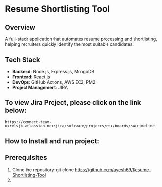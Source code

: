 # Resume Shortlisting Tool

## Overview
A full-stack application that automates resume processing and shortlisting, helping recruiters quickly identify the most suitable candidates.

## Tech Stack
- **Backend**: Node.js, Express.js, MongoDB
- **Frontend**: React.js
- **DevOps**: GitHub Actions, AWS EC2, PM2
- **Project Management**: JIRA

## To view Jira Project, please click on the link below:
    https://connect-team-uxrelvjk.atlassian.net/jira/software/projects/RST/boards/34/timeline 

## How to Install and run project:
## Prerequisites

1. Clone the repository:
   git clone https://github.com/ayesh69/Resume-Shortlisting-Tool
2. 

